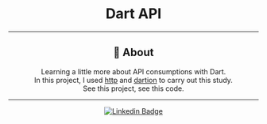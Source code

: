 <h1 align="center">Dart API</h1>

---

<h2 align="center">📖 About</h2>

   <p align="center">
      Learning a little more about API consumptions with Dart.<br>
      In this project, I used <a href="https://pub.dev/packages/http">http</a> and <a href="https://pub.dev/packages/dartion">dartion</a> to carry out this study.<br>
      See this project, see this code.<br>
  </p>

---

   <div align="center">

   [![Linkedin Badge](https://img.shields.io/badge/-Felipe%20Sales-292929?style=flat-square&logo=Linkedin&logoColor=white&link=https://www.linkedin.com/in/felipecastrosales/)](https://www.linkedin.com/in/felipecastrosales/)

   </div>
